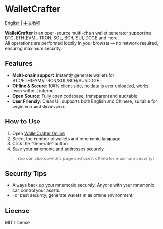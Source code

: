 # WalletCrafter

[English](https://github.com/0xSingularityLab/WalletCrafter/blob/main/README_EN.md) | [中文教程](https://github.com/0xSingularityLab/WalletCrafter/blob/main/README.md)

**WalletCrafter** is an open-source multi-chain wallet generator supporting BTC, ETH(EVM), TRON, SOL, BCH, SUI, DOGE and more.  
All operations are performed locally in your browser — no network required, ensuring maximum security.

## Features

- **Multi-chain support**: Instantly generate wallets for BTC/ETH(EVM)/TRON/SOL/BCH/SUI/DOGE
- **Offline & Secure**: 100% client-side, no data is ever uploaded, works even without internet
- **Open Source**: Fully open codebase, transparent and auditable
- **User Friendly**: Clean UI, supports both English and Chinese, suitable for beginners and developers

## How to Use

1. Open [WalletCrafter Online](https://wallet.singularitylab.top/)
2. Select the number of wallets and mnemonic language
3. Click the "Generate" button
4. Save your mnemonic and addresses securely

> You can also save this page and use it offline for maximum security!

## Security Tips

- Always back up your mnemonic securely. Anyone with your mnemonic can control your assets.
- For best security, generate wallets in an offline environment.

## License

MIT License